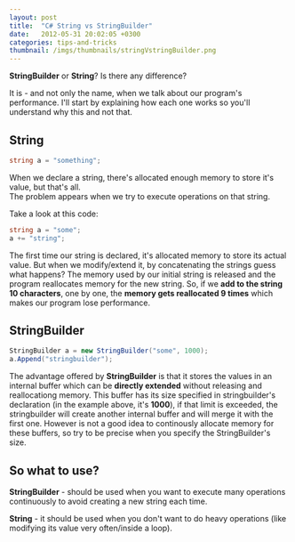 ```yaml
---
layout: post
title:  "C# String vs StringBuilder"
date:   2012-05-31 20:02:05 +0300
categories: tips-and-tricks
thumbnail: /imgs/thumbnails/stringVstringBuilder.png
---
```


**StringBuilder** or **String**? Is there any difference?

It is - and not only the name, when we talk about our program's performance. I'll start by explaining how each one works so you'll understand why this and not that.

## String

```csharp
string a = "something";
```

When we declare a string, there's allocated enough memory to store it's value, but that's all.  
The problem appears when we try to execute operations on that string.

Take a look at this code:

```csharp
string a = "some";
a += "string";
```

The first time our string is declared, it's allocated memory to store its actual value. But when we modify/extend it, by concatenating the strings guess what happens? The memory used by our initial string is released and the program reallocates memory for the new string. So, if we **add to the string 10 characters**, one by one, the **memory gets reallocated 9 times** which makes our program lose performance.

## StringBuilder

```csharp
StringBuilder a = new StringBuilder("some", 1000);
a.Append("stringbuilder");
```

The advantage offered by **StringBuilder** is that it stores the values in an internal buffer which can be **directly extended** without releasing and reallocationg memory. This buffer has its size specified in stringbuilder's declaration (in the example above, it's **1000**), if that limit is exceeded, the stringbuilder will create another internal buffer and will merge it with the first one. However is not a good idea to continously allocate memory for these buffers, so try to be precise when you specify the StringBuilder's size.

## So what to use?

**StringBuilder** - should be used when you want to execute many operations continuously to avoid creating a new string each time.

**String** - it should be used when you don't want to do heavy operations (like modifying its value very often/inside a loop).